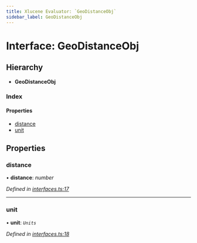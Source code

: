 ```yaml
---
title: Xlucene Evaluator: `GeoDistanceObj`
sidebar_label: GeoDistanceObj
---
```


# Interface: GeoDistanceObj

## Hierarchy

* **GeoDistanceObj**

### Index

#### Properties

* [distance](geodistanceobj.md#distance)
* [unit](geodistanceobj.md#unit)

## Properties

###  distance

• **distance**: *number*

*Defined in [interfaces.ts:17](https://github.com/terascope/teraslice/blob/6aab1cd2/packages/xlucene-evaluator/src/interfaces.ts#L17)*

___

###  unit

• **unit**: *`Units`*

*Defined in [interfaces.ts:18](https://github.com/terascope/teraslice/blob/6aab1cd2/packages/xlucene-evaluator/src/interfaces.ts#L18)*
